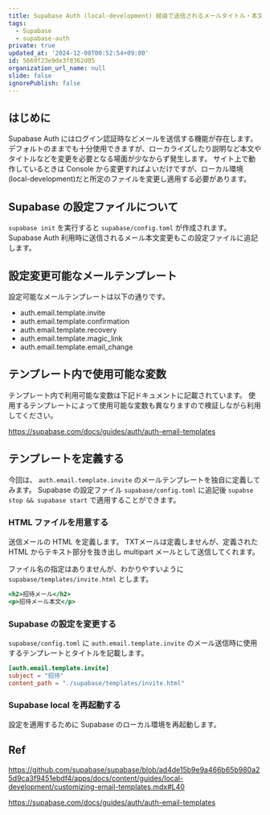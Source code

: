 ```yaml
---
title: Supabase Auth (local-development) 経由で送信されるメールタイトル・本文を変更する
tags:
  - Supabase
  - supabase-auth
private: true
updated_at: '2024-12-08T00:52:54+09:00'
id: 5669f23e9de3f8362d05
organization_url_name: null
slide: false
ignorePublish: false
---
```


## はじめに

Supabase Auth にはログイン認証時などメールを送信する機能が存在します。
デフォルトのままでも十分使用できますが、ローカライズしたり説明など本文やタイトルなどを変更を必要となる場面が少なからず発生します。
サイト上で動作しているときは Console から変更すればよいだけですが、ローカル環境(local-development)だと所定のファイルを変更し適用する必要があります。

## Supabase の設定ファイルについて

`supabase init` を実行すると `supabase/config.toml` が作成されます。
Supabase Auth 利用時に送信されるメール本文変更もこの設定ファイルに追記します。

## 設定変更可能なメールテンプレート

設定可能なメールテンプレートは以下の通りです。

- auth.email.template.invite
- auth.email.template.confirmation
- auth.email.template.recovery
- auth.email.template.magic_link
- auth.email.template.email_change

## テンプレート内で使用可能な変数

テンプレート内で利用可能な変数は下記ドキュメントに記載されています。
使用するテンプレートによって使用可能な変数も異なりますので検証しながら利用してください。

https://supabase.com/docs/guides/auth/auth-email-templates

## テンプレートを定義する

今回は、 `auth.email.template.invite` のメールテンプレートを独自に定義してみます。
Supabase の設定ファイル `supabase/config.toml` に追記後 `supabse stop && supabase start` で適用することができます。

### HTML ファイルを用意する

送信メールの HTML を定義します。
TXTメールは定義しませんが、定義された HTML からテキスト部分を抜き出し multipart メールとして送信してくれます。

ファイル名の指定はありませんが、わかりやすいように `supabase/templates/invite.html` とします。

```html:supabase/templates/invite.html
<h2>招待メール</h2>
<p>招待メール本文</p>
```

### Supabase の設定を変更する

`supabase/config.toml` に `auth.email.template.invite` のメール送信時に使用するテンプレートとタイトルを記載します。

```toml
[auth.email.template.invite]
subject = "招待"
content_path = "./supabase/templates/invite.html"
```

### Supabase local を再起動する

設定を適用するために Supabase のローカル環境を再起動します。

## Ref

https://github.com/supabase/supabase/blob/ad4de15b9e9a466b65b980a25d9ca3f9451ebdf4/apps/docs/content/guides/local-development/customizing-email-templates.mdx#L40

https://supabase.com/docs/guides/auth/auth-email-templates
